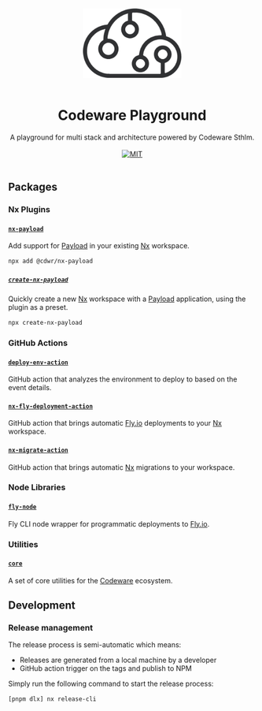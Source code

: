 <p align="center">
  <br />
  <img width="200" src="./assets/cdwr-cloud.png" alt="codeware sthlm logo">
  <br />
  <br />
</p>

<h1 align='center'>Codeware Playground</h1>

<p align='center'>
  A playground for multi stack and architecture powered by Codeware Sthlm.
  <br />
  <br />
  <a href='https://opensource.org/licenses/MIT'><img src='https://img.shields.io/badge/License-MIT-green.svg' alt='MIT'></a>
  <br />
  <br />
</p>

## Packages

### Nx Plugins

#### [`nx-payload`](packages/nx-payload)

Add support for [Payload](https://payloadcms.com) in your existing [Nx](https://nx.dev) workspace.

```sh
npx add @cdwr/nx-payload
```

##### [`create-nx-payload`](packages/create-nx-payload)

Quickly create a new [Nx](https://nx.dev) workspace with a [Payload](https://payloadcms.com) application, using the plugin as a preset.

```sh
npx create-nx-payload
```

### GitHub Actions

#### [`deploy-env-action`](packages/deploy-env-action)

GitHub action that analyzes the environment to deploy to based on the event details.

#### [`nx-fly-deployment-action`](packages/nx-fly-deployment-action)

GitHub action that brings automatic [Fly.io](https://fly.io) deployments to your [Nx](https://nx.dev) workspace.

#### [`nx-migrate-action`](packages/nx-migrate-action)

GitHub action that brings automatic [Nx](https://nx.dev) migrations to your workspace.

### Node Libraries

#### [`fly-node`](packages/fly-node)

Fly CLI node wrapper for programmatic deployments to [Fly.io](https://fly.io).

### Utilities

#### [`core`](packages/core)

A set of core utilities for the [Codeware](https://codeware.se) ecosystem.

## Development

### Release management

The release process is semi-automatic which means:

- Releases are generated from a local machine by a developer
- GitHub action trigger on the tags and publish to NPM

Simply run the following command to start the release process:

```sh
[pnpm dlx] nx release-cli
```
